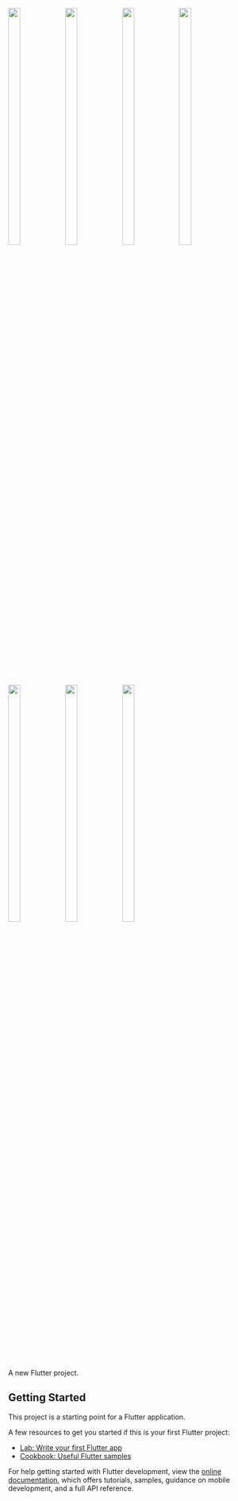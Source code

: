 
<p>
   <img src="https://github.com/Krupaparmar30/e_commerce_Jawellry_application2/assets/149374671/99e4a089-3b1c-422e-ae21-54e9abf5d369"width=22% height=35%>
   <img src="https://github.com/Krupaparmar30/e_commerce_Jawellry_application2/assets/149374671/60f1ada2-5ae6-473c-af75-691c2769b89d"width=22% height=35%>
   <img src="https://github.com/Krupaparmar30/e_commerce_Jawellry_application2/assets/149374671/b9ebbce2-6e2e-44fd-8dae-a823c2d38ccf"width=22% height=35%>
   <img src="https://github.com/Krupaparmar30/e_commerce_Jawellry_application2/assets/149374671/0b61fdaa-9af2-4406-84d4-7823a833ee5a"width=22% height=35%><br>
   <img src="https://github.com/Krupaparmar30/e_commerce_Jawellry_application2/assets/149374671/544b2a93-38d7-4bbb-8100-61e690c3f87f"width=22% height=35%>
   <img src="https://github.com/Krupaparmar30/e_commerce_Jawellry_application2/assets/149374671/d4b90a71-aeec-4dbb-87d3-3feca1b3e861"width=22% height=35%>
   <img src="https://github.com/Krupaparmar30/e_commerce_Jawellry_application2/assets/149374671/8397e050-52ff-498c-83f4-a911647d665c"width=22% height=35%>








</p>

A new Flutter project.

## Getting Started

This project is a starting point for a Flutter application.

A few resources to get you started if this is your first Flutter project:

- [Lab: Write your first Flutter app](https://docs.flutter.dev/get-started/codelab)
- [Cookbook: Useful Flutter samples](https://docs.flutter.dev/cookbook)

For help getting started with Flutter development, view the
[online documentation](https://docs.flutter.dev/), which offers tutorials,
samples, guidance on mobile development, and a full API reference.
